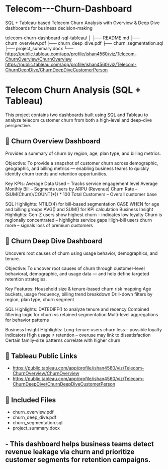 # Telecom---Churn-Dashboard
SQL + Tableau-based Telecom Churn Analysis with Overview &amp; Deep Dive dashboards for business decision-making


telecom-churn-dashboard-sql-tableau/
│
├── README.md
├── churn_overview.pdf
├── churn_deep_dive.pdf
├── churn_segmentation.sql
├── project_summary.docx
└── https://public.tableau.com/app/profile/ishan4560/viz/Telecom-ChurnOverview/ChurnOverview
https://public.tableau.com/app/profile/ishan4560/viz/Telecom-ChurnDeepDive/ChurnDeepDiveCustomerPerson

# Telecom Churn Analysis (SQL + Tableau)

This project contains two dashboards built using SQL and Tableau to analyze telecom customer churn from both a high-level and deep-dive perspective.

## 🔹 Churn Overview Dashboard
Provides a summary of churn by region, age, plan type, and billing metrics.

Objective:
To provide a snapshot of customer churn across demographic, geographic, and billing metrics — enabling business teams to quickly identify churn trends and retention opportunities.

Key KPIs:
Average Data Used – Tracks service engagement level
Average Monthly Bill – Segments users by ARPU (Revenue)
Churn Rate – (SUM(Churn)/COUNT(*)) * 100
Total Customers – Overall customer base

SQL Highlights:
NTILE(4) for bill-based segmentation
CASE WHEN for age and billing groups
AVG() and SUM() for KPI calculation
Business Insight Highlights:
Gen-Z users show highest churn – indicates low loyalty
Churn is regionally concentrated – highlights service gaps
High-bill users churn more – signals loss of premium customers

## 🔸 Churn Deep Dive Dashboard
Uncovers root causes of churn using usage behavior, demographics, and tenure.

Objective:
To uncover root causes of churn through customer-level behavioral, demographic, and usage data — and help define targeted retention strategies.

Key Features:
Household size & tenure-based churn risk mapping
Age buckets, usage frequency, billing trend breakdown
Drill-down filters by region, plan type, churn segment

SQL Highlights:
DATEDIFF() to analyze tenure and recency
Combined filtering logic for churn vs retained segmentation
Multi-level aggregations for behavior patterns

Business Insight Highlights:
Long-tenure users churn less – possible loyalty indicators
High usage ≠ retention – overuse may link to dissatisfaction
Certain family-size patterns correlate with higher churn

## 🔗 Tableau Public Links
- https://public.tableau.com/app/profile/ishan4560/viz/Telecom-ChurnOverview/ChurnOverview
- https://public.tableau.com/app/profile/ishan4560/viz/Telecom-ChurnDeepDive/ChurnDeepDiveCustomerPerson

## 📁 Included Files
- churn_overview.pdf
- churn_deep_dive.pdf
- churn_segmentation.sql
- project_summary.docx

## - This dashboard helps business teams detect revenue leakage via churn and prioritize customer segments for retention campaigns.
